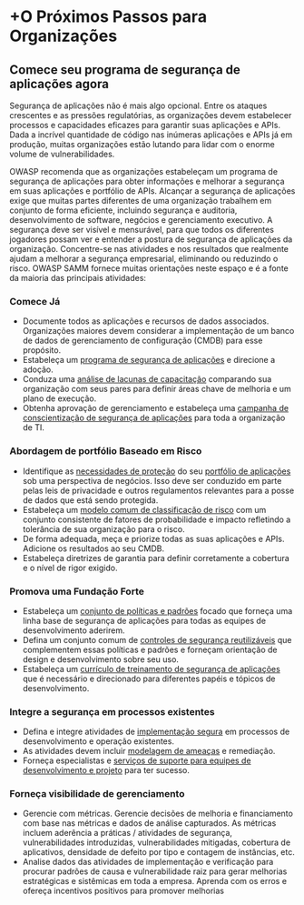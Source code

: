 # +O Próximos Passos para Organizações

## Comece seu programa de segurança de aplicações agora

Segurança de aplicações não é mais algo opcional. Entre os ataques crescentes e as pressões regulatórias, as organizações devem estabelecer processos e capacidades eficazes para garantir suas aplicações e APIs. Dada a incrível quantidade de código nas inúmeras aplicações e APIs já em produção, muitas organizações estão lutando para lidar com o enorme volume de vulnerabilidades.

OWASP recomenda que as organizações estabeleçam um programa de segurança de aplicações para obter informações e melhorar a segurança em suas aplicações e portfólio de APIs. Alcançar a segurança de aplicações exige que muitas partes diferentes de uma organização trabalhem em conjunto de forma eficiente, incluindo segurança e auditoria, desenvolvimento de software, negócios e gerenciamento executivo. A segurança deve ser visível e mensurável, para que todos os diferentes jogadores possam ver e entender a postura de segurança de aplicações da organização. Concentre-se nas atividades e nos resultados que realmente ajudam a melhorar a segurança empresarial, eliminando ou reduzindo o risco. OWASP SAMM fornece muitas orientações neste espaço e é a fonte da maioria das principais atividades:

### Comece Já

- Documente todos as aplicações e recursos de dados associados. Organizações maiores devem considerar a implementação de um banco de dados de gerenciamento de configuração (CMDB) para esse propósito.
- Estabeleça um [programa de segurança de aplicações](https://owasp.org/www-project-samm/) e direcione a adoção.
- Conduza uma [análise de lacunas de capacitação](https://owasp.org/www-project-samm/) comparando sua organização com seus pares para definir áreas chave de melhoria e um plano de execução.
- Obtenha aprovação de gerenciamento e estabeleça uma [campanha de conscientização de segurança de aplicações](https://owasp.org/www-project-samm/) para toda a organização de TI.

### Abordagem de portfólio Baseado em Risco

- Identifique as [necessidades de proteção](https://owasp.org/www-project-samm/) do seu [portfólio de aplicações](https://owasp.org/www-project-samm/) sob uma perspectiva de negócios. Isso deve ser conduzido em parte pelas leis de privacidade e outros regulamentos relevantes para a posse de dados que está sendo protegida.
- Estabeleça um [modelo comum de classificação de risco](https://owasp.org/www-community/OWASP_Risk_Rating_Methodology) com um conjunto consistente de fatores de probabilidade e impacto refletindo a tolerância de sua organização para o risco.
- De forma adequada, meça e priorize todas as suas aplicações e APIs. Adicione os resultados ao seu CMDB.
- Estabeleça diretrizes de garantia para definir corretamente a cobertura e o nível de rigor exigido.

### Promova uma Fundação Forte

- Estabeleça um [conjunto de políticas e padrões](https://owasp.org/www-project-samm/) focado que forneça uma linha base de segurança de aplicações para todas as equipes de desenvolvimento aderirem.
- Defina um conjunto comum de [controles de segurança reutilizáveis](https://owasp.org/www-project-security-knowledge-framework/) que complementem essas políticas e padrões e forneçam orientação de design e desenvolvimento sobre seu uso.
- Estabeleça um [currículo de treinamento de segurança de aplicações](https://owasp.org/www-project-samm/) que é necessário e direcionado para diferentes papéis e tópicos de desenvolvimento.

### Integre a segurança em processos existentes

- Defina e integre atividades de [implementação segura](https://owasp.org/www-project-samm/) em processos de desenvolvimento e operação existentes.
- As atividades devem incluir [modelagem de ameaças](https://owasp.org/www-project-samm/) e remediação.
- Forneça especialistas e [serviços de suporte para equipes de desenvolvimento e projeto](https://owasp.org/www-project-samm/) para ter sucesso.

### Forneça visibilidade de gerenciamento

- Gerencie com métricas. Gerencie decisões de melhoria e financiamento com base nas métricas e dados de análise capturados. As métricas incluem aderência a práticas / atividades de segurança, vulnerabilidades introduzidas, vulnerabilidades mitigadas, cobertura de aplicativos, densidade de defeito por tipo e contagem de instâncias, etc.
- Analise dados das atividades de implementação e verificação para procurar padrões de causa e vulnerabilidade raiz para gerar melhorias estratégicas e sistêmicas em toda a empresa. Aprenda com os erros e ofereça incentivos positivos para promover melhorias

